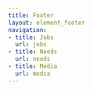 ```yaml
---
title: Footer
layout: element_footer
navigation:
- title: Jobs
  url: jobs
- title: Needs
  url: needs
- title: Media
  url: media
---
```


